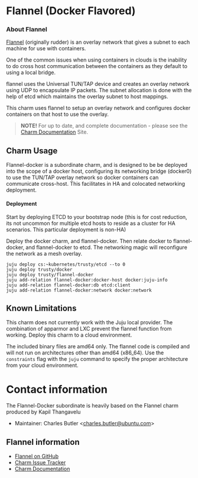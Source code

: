 # Flannel (Docker Flavored)

### About Flannel
[Flannel](https://github.com/coreos/flannel) (originally rudder) is an overlay
network that gives a subnet to each machine for use with containers.

One of the common issues when using containers in clouds is the inability to do cross
host communication between the containers as they default to using a local bridge.

flannel uses the Universal TUN/TAP device and creates an overlay network using UDP to
encapsulate IP packets. The subnet allocation is done with the help of etcd which maintains
the overlay subnet to host mappings.

This charm uses flannel to setup an overlay network and configures docker containers
on that host to use the overlay.

> **NOTE!** For up to date, and complete documentation - please see the [Charm Documentation](http://chuckbutler.github.io/flannel-docker-charm/) Site.

## Charm Usage

Flannel-docker is a subordinate charm, and is designed to be be deployed into the scope of
a docker host, configuring its networking bridge (docker0) to use the TUN/TAP overlay
network so docker containers can communicate cross-host. This facilitates in HA and colocated
networking deployment.

#### Deployment

Start by deploying ETCD to your bootstrap node (this is for cost reduction, its not uncommon for multiple etcd hosts to reside as a cluster for HA scenarios. This particular deployment is non-HA)

Deploy the docker charm, and flannel-docker. Then relate docker to flannel-docker, and flannel-docker to etcd. The networking magic will reconfigure the network as a mesh overlay.

    juju deploy cs:~kubernetes/trusty/etcd --to 0
    juju deploy trusty/docker
    juju deploy trusty/flannel-docker
    juju add-relation flannel-docker:docker-host docker:juju-info
    juju add-relation flannel-docker:db etcd:client
    juju add-relation flannel-docker:network docker:network

## Known Limitations

This charm does not currently work with the Juju local provider. The combination
of apparmor and LXC prevent the flannel function from working.  Deploy this
charm to a cloud environment.

The included binary files are amd64 only. The flannel code is compiled and will
not run on architectures other than amd64 (x86_64).  Use the `constraints` flag
with the `juju` command to specify the proper architecture from your cloud environment.

# Contact information

The Flannel-Docker subordinate is heavily based on the Flannel charm produced by Kapil Thangavelu

- Maintainer: Charles Butler &lt;charles.butler@ubuntu.com&gt;

## Flannel information

- [Flannel on GitHub](https://github.com/coreos/flannel)
- [Charm Issue Tracker](https://github.com/chuckbutler/flannel-docker-charm/issues)
- [Charm Documentation](http://chuckbutler.github.io/flannel-docker-charm/)
